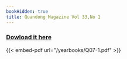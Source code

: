 ```yaml
--- 
bookHidden: true
title: Quandong Magazine Vol 33,No 1
--- 
```

 
### [Dowload it here](/yearbooks/Q07-1.pdf)
 
{{< embed-pdf url="/yearbooks/Q07-1.pdf" >}}
